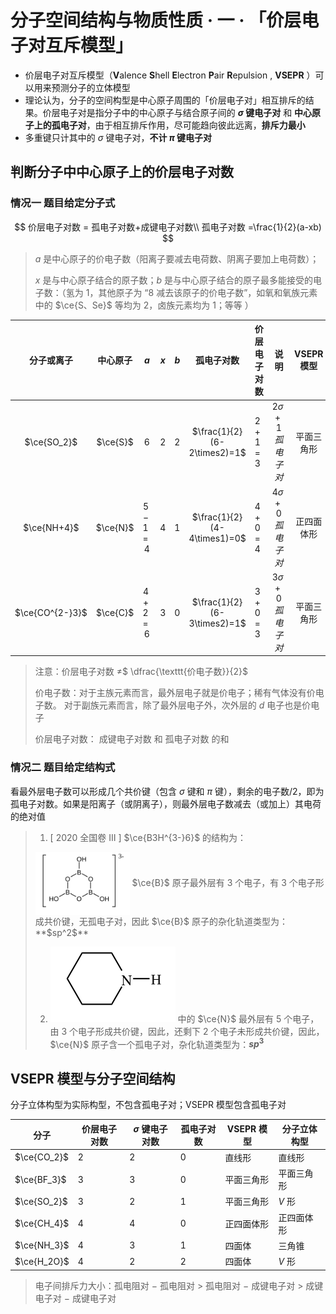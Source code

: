 # 分子空间结构与物质性质 · 一 · 「价层电子对互斥模型」

- 价层电子对互斥模型（**V**alence **S**hell **E**lectron **P**air **R**epulsion , **$\text{VSEPR}$** ）可以用来预测分子的立体模型
- 理论认为，分子的空间构型是中心原子周围的「价层电子对」相互排斥的结果。价层电子对是指分子中的中心原子与结合原子间的 **$\sigma$ 键电子对** 和 **中心原子上的孤电子对**，由于相互排斥作用，尽可能趋向彼此远离，**排斥力最小**
- 多重键只计其中的 $\sigma$ 键电子对，**不计 $\pi$ 键电子对**

## 判断分子中中心原子上的价层电子对数

### 情况一 题目给定分子式

$$
价层电子对数 = 孤电子对数+成键电子对数\\
孤电子对数 =\frac{1}{2}(a-xb)
$$

> $a$ 是中心原子的价电子数（阳离子要减去电荷数、阴离子要加上电荷数）；
>
> $x$ 是与中心原子结合的原子数；$b$ 是与中心原子结合的原子最多能接受的电子数：（氢为 $1$，其他原子为 “$8$ 减去该原子的价电子数”，如氧和氧族元素中的 $\ce{S、Se}$ 等均为 $2$，卤族元素均为 $1$；等等 ）

|   分子或离子    | 中心原子 |   $a$   |  $x$  |  $b$  |         孤电子对数          | 价层电子对数 |          说明           | $\text{VSEPR}$ 模型 |
| :-------------: | :------: | :-----: | :---: | :---: | :-------------------------: | ------------ | :---------------------: | :-----------------: |
|   $\ce{SO_2}$   | $\ce{S}$ |   $6$   |  $2$  |  $2$  | $\frac{1}{2}(6-2\times2)=1$ | $2+1=3$      | $2 \sigma + 1 孤电子对$ |     平面三角形      |
|   $\ce{NH+4}$   | $\ce{N}$ | $5-1=4$ |  $4$  |  $1$  | $\frac{1}{2}(4-4\times1)=0$ | $4+0=4$      | $4 \sigma + 0 孤电子对$ |     正四面体形      |
| $\ce{CO^{2-}3}$ | $\ce{C}$ | $4+2=6$ |  $3$  |  $0$  | $\frac{1}{2}(6-3\times2)=1$ | $3+0=3$      | $3 \sigma + 0 孤电子对$ |     平面三角形      |

> 注意：价层电子对数 $\neq$$ \dfrac{\texttt{价电子数}}{2}$
>
> 价电子数：对于主族元素而言，最外层电子就是价电子；稀有气体没有价电子数。 对于副族元素而言，除了最外层电子外，次外层的 $d$ 电子也是价电子
>
> 价层电子对数： 成键电子对数 和 孤电子对数 的和

### 情况二 题目给定结构式

看最外层电子数可以形成几个共价键（包含 $\sigma$ 键和 $\pi$ 键），剩余的电子数/2，即为孤电子对数。如果是阳离子（或阴离子），则最外层电子数减去（或加上）其电荷的绝对值

> 1. [ 2020 全国卷 Ⅲ ] $\ce{B3H^{3-}6}$  的结构为：
> <img src="./images/1.1.svg" style="height:100px;" align="center"/>
> $\ce{B}$ 原子最外层有 3 个电子，有 3 个电子形成共价键，无孤电子对，因此 $\ce{B}$ 原子的杂化轨道类型为：**$sp^2$**
>
> 2. <img src="./images/1.2.svg"/> 中的 $\ce{N}$ 最外层有 5 个电子，由 3 个电子形成共价键，因此，还剩下 2 个电子未形成共价键，因此，  $\ce{N}$ 原子含一个孤电子对，杂化轨道类型为：**$sp^3$**

## $\text{VSEPR}$  模型与分子空间结构

分子立体构型为实际构型，不包含孤电子对；$\text{VSEPR}$  模型包含孤电子对

| 分子        | 价层电子对数 | $σ$ 键电子对数 | 孤电子对数 | $\text{VSEPR}$  模型 | 分子立体构型 |
| ----------- | ------------ | -------------- | ---------- | -------------------- | ------------ |
| $\ce{CO_2}$ | $2$          | $2$            | $0$        | 直线形               | 直线形       |
| $\ce{BF_3}$ | $3$          | $3$            | $0$        | 平面三角形           | 平面三角形   |
| $\ce{SO_2}$ | $3$          | $2$            | $1$        | 平面三角形           | $V$ 形       |
| $\ce{CH_4}$ | $4$          | $4$            | $0$        | 正四面体形           | 正四面体形   |
| $\ce{NH_3}$ | $4$          | $3$            | $1$        | 四面体               | 三角锥       |
| $\ce{H_2O}$ | $4$          | $2$            | $2$        | 四面体               | $V$ 形       |

> 电子间排斥力大小：孤电阻对 $-$ 孤电阻对 $>$ 孤电阻对 $-$ 成键电子对 $>$ 成键电子对 $-$ 成键电子对
